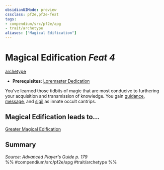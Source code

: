 ```yaml
---
obsidianUIMode: preview
cssclass: pf2e,pf2e-feat
tags:
- compendium/src/pf2e/apg
- trait/archetype
aliases: ["Magical Edification"]
---
```

# Magical Edification  *Feat 4*  
[archetype](../../rules/traits/archetype.md)  

- **Prerequisites**: [Loremaster Dedication](loremaster-dedication-apg.md)

You've learned those tidbits of magic that are most conducive to furthering your acquisition and transmission of knowledge. You gain [guidance](../spells/guidance.md), [message](../spells/message.md), and [sigil](../spells/sigil.md) as innate occult cantrips.

## Magical Edification leads to...

[Greater Magical Edification](greater-magical-edification-apg.md)

## Summary

*Source: Advanced Player's Guide p. 179*  
%% #compendium/src/pf2e/apg #trait/archetype %%